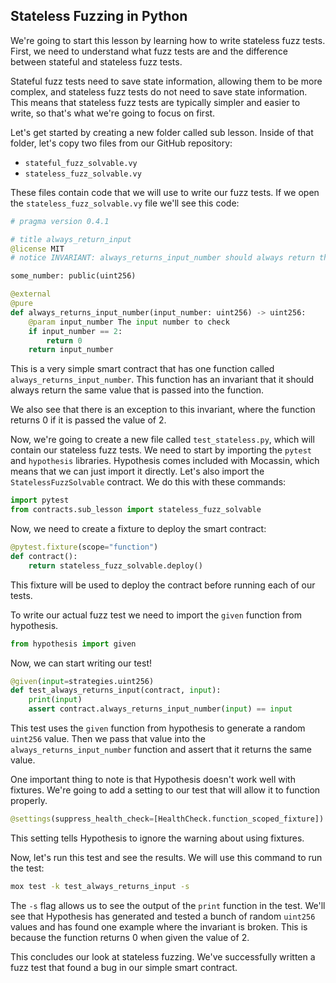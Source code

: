 ## Stateless Fuzzing in Python

We're going to start this lesson by learning how to write stateless fuzz tests. First, we need to understand what fuzz tests are and the difference between stateful and stateless fuzz tests.

Stateful fuzz tests need to save state information, allowing them to be more complex, and stateless fuzz tests do not need to save state information. This means that stateless fuzz tests are typically simpler and easier to write, so that's what we're going to focus on first.

Let's get started by creating a new folder called sub lesson. Inside of that folder, let's copy two files from our GitHub repository:

*   `stateful_fuzz_solvable.vy`
*   `stateless_fuzz_solvable.vy`

These files contain code that we will use to write our fuzz tests. If we open the `stateless_fuzz_solvable.vy` file we'll see this code:

```python
# pragma version 0.4.1

# title always_return_input
@license MIT
# notice INVARIANT: always_returns_input_number should always return the input number

some_number: public(uint256)

@external
@pure
def always_returns_input_number(input_number: uint256) -> uint256:
    @param input_number The input number to check
    if input_number == 2:
        return 0
    return input_number
```

This is a very simple smart contract that has one function called `always_returns_input_number`.  This function has an invariant that it should always return the same value that is passed into the function.

We also see that there is an exception to this invariant, where the function returns 0 if it is passed the value of 2.

Now, we're going to create a new file called `test_stateless.py`, which will contain our stateless fuzz tests. We need to start by importing the `pytest` and `hypothesis` libraries. Hypothesis comes included with Mocassin, which means that we can just import it directly. Let's also import the `StatelessFuzzSolvable` contract. We do this with these commands:

```python
import pytest
from contracts.sub_lesson import stateless_fuzz_solvable

```

Now, we need to create a fixture to deploy the smart contract:

```python
@pytest.fixture(scope="function")
def contract():
    return stateless_fuzz_solvable.deploy()
```

This fixture will be used to deploy the contract before running each of our tests.

To write our actual fuzz test we need to import the `given` function from hypothesis.

```python
from hypothesis import given
```

Now, we can start writing our test!

```python
@given(input=strategies.uint256)
def test_always_returns_input(contract, input):
    print(input)
    assert contract.always_returns_input_number(input) == input
```

This test uses the `given` function from hypothesis to generate a random `uint256` value. Then we pass that value into the `always_returns_input_number` function and assert that it returns the same value.

One important thing to note is that Hypothesis doesn't work well with fixtures. We're going to add a setting to our test that will allow it to function properly.

```python
@settings(suppress_health_check=[HealthCheck.function_scoped_fixture])
```

This setting tells Hypothesis to ignore the warning about using fixtures.

Now, let's run this test and see the results. We will use this command to run the test:

```bash
mox test -k test_always_returns_input -s
```

The `-s` flag allows us to see the output of the `print` function in the test. We'll see that Hypothesis has generated and tested a bunch of random `uint256` values and has found one example where the invariant is broken. This is because the function returns 0 when given the value of 2.

This concludes our look at stateless fuzzing. We've successfully written a fuzz test that found a bug in our simple smart contract.
